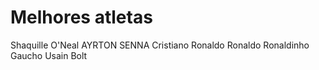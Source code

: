 # Melhores atletas
Shaquille O'Neal
<Ronaldinho Gaucho>
AYRTON SENNA
Cristiano Ronaldo
Ronaldo
Ronaldinho Gaucho
Usain Bolt

